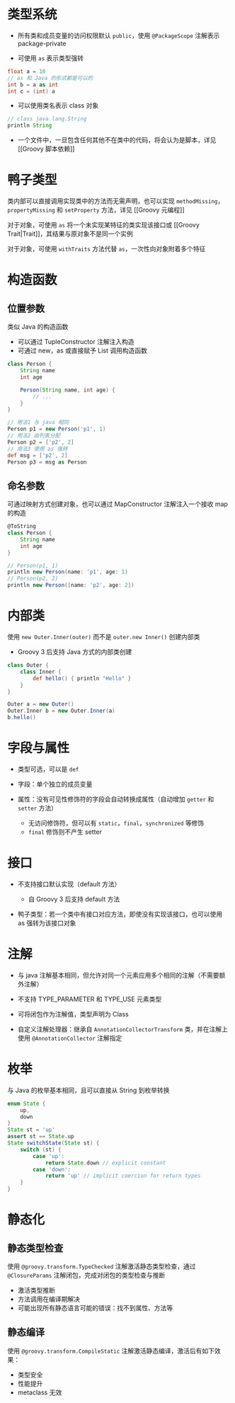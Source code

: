 # 类型系统

- 所有类和成员变量的访问权限默认 `public`，使用 `@PackageScope` 注解表示 package-private

- 可使用 `as` 表示类型强转

```groovy
float a = 10
// as 和 Java 的形式都是可以的
int b = a as int
int c = (int) a
```

- 可以使用类名表示 class 对象

```groovy
// class java.lang.String
println String
```

- 一个文件中，一旦包含任何其他不在类中的代码，将会认为是脚本，详见 [[Groovy 脚本依赖]]
# 鸭子类型

类内部可以直接调用实现类中的方法而无需声明，也可以实现 `methodMissing`，`propertyMissing` 和 `setProperty` 方法，详见 [[Groovy 元编程]]

对于对象，可使用 `as` 将一个未实现某特征的类实现该接口或 [[Groovy Trait|Trait]]，其结果与原对象不是同一个实例

对于对象，可使用 `withTraits` 方法代替 `as`，一次性向对象附着多个特征
# 构造函数
## 位置参数

类似 Java 的构造函数
- 可以通过 TupleConstructor 注解注入构造
- 可通过 new，as 或直接赋予 List 调用构造函数

```groovy
class Person {
    String name
    int age

    Person(String name, int age) {
        // ...
    }
}

// 用法1 与 java 相同
Person p1 = new Person('p1', 1)
// 用法2 由列表分配
Person p2 = ['p2', 2]
// 用法3 使用 as 强转
def msg = ['p2', 2]
Person p3 = msg as Person
```
## 命名参数

可通过映射方式创建对象，也可以通过 MapConstructor 注解注入一个接收 map 的构造

```groovy
@ToString
class Person {
    String name
    int age
}

// Person(p1, 1)
println new Person(name: 'p1', age: 1)
// Person(p2, 2)
println new Person([name: 'p2', age: 2])
```
# 内部类

使用 `new Outer.Inner(outer)` 而不是 `outer.new Inner()` 创建内部类
- Groovy 3 后支持 Java 方式的内部类创建

```groovy
class Outer {
    class Inner {
        def hello() { println "Hello" }
    }
}

Outer a = new Outer()
Outer.Inner b = new Outer.Inner(a)
b.hello()
```
# 字段与属性

- 类型可选，可以是 `def`

- 字段：单个独立的成员变量

- 属性：没有可见性修饰符的字段会自动转换成属性（自动增加 `getter` 和 `setter` 方法）
	- 无访问修饰符，但可以有 `static`，`final`，`synchronized` 等修饰
	- `final` 修饰则不产生 setter
# 接口

- 不支持接口默认实现（default 方法）
	- 自 Groovy 3 后支持 default 方法

- 鸭子类型：若一个类中有接口对应方法，即使没有实现该接口，也可以使用 as 强转为该接口对象
# 注解

- 与 java 注解基本相同，但允许对同一个元素应用多个相同的注解（不需要额外注解）

- 不支持 TYPE_PARAMETER 和 TYPE_USE 元素类型

- 可将闭包作为注解值，类型声明为 Class

- 自定义注解处理器：继承自 `AnnotationCollectorTransform` 类，并在注解上使用 `@AnnotationCollector` 注解指定
# 枚举

与 Java 的枚举基本相同，且可以直接从 String 到枚举转换

```groovy
enum State {
    up,
    down
}
State st = 'up'
assert st == State.up
State switchState(State st) {
    switch (st) {
        case 'up':
            return State.down // explicit constant
        case 'down':
            return 'up' // implicit coercion for return types
    }
}
```
# 静态化
## 静态类型检查

使用 `@groovy.transform.TypeChecked` 注解激活静态类型检查，通过 `@ClosureParams` 注解闭包，完成对闭包的类型检查与推断
- 激活类型推断
- 方法调用在编译期解决
- 可能出现所有静态语言可能的错误：找不到属性、方法等
## 静态编译

使用 `@groovy.transform.CompileStatic` 注解激活静态编译，激活后有如下效果：
- 类型安全
- 性能提升
- metaclass 无效
